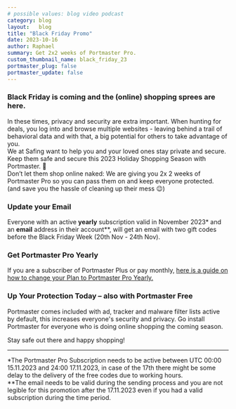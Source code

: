 ```yaml
---
# possible values: blog video podcast
category: blog
layout:   blog
title: "Black Friday Promo"
date: 2023-10-16
author: Raphael
summary: Get 2x2 weeks of Portmaster Pro. 
custom_thumbnail_name: black_friday_23
portmaster_plug: false
portmaster_update: false
---
```


### Black Friday is coming and the (online) shopping sprees are here.

In these times, privacy and security are extra important. When hunting for deals, you log into and browse multiple websites - leaving behind a trail of behavioral data and with that, a big potential for others to take advantage of you.  
We at Safing want to help you and your loved ones stay private and secure.  
Keep them safe and secure this 2023 Holiday Shopping Season with Portmaster. 🎅  
Don’t let them shop online naked: We are giving you 2x 2 weeks of Portmaster Pro so you can pass them on and keep everyone protected. (and save you the hassle of cleaning up their mess 😉)

### Update your Email

Everyone with an active **yearly** subscription valid in November 2023* and an **email** address in their account**, will get an email with two gift codes before the Black Friday Week (20th Nov - 24th Nov).

### Get Portmaster Pro Yearly

If you are a subscriber of Portmaster Plus or pay monthly, [here is a guide on how to change your Plan to Portmaster Pro Yearly.](https://wiki.safing.io/en/FAQ/AccountUpgrade)

### Up Your Protection Today – also with Portmaster Free

Portmaster comes included with ad, tracker and malware filter lists active by default, this increases everyone's security and privacy.
Go install Portmaster for everyone who is doing online shopping the coming season.

Stay safe out there and happy shopping!

---

<p class="text-sm">
  *The Portmaster Pro Subscription needs to be active between UTC 00:00 15.11.2023 and 24:00 17.11.2023, in case of the 17th there might be some delay to the delivery of the free codes due to working hours.<br>
  **The email needs to be valid during the sending process and you are not legible for this promotion after the 17.11.2023 even if you had a valid subscription during the time period.
</p>
